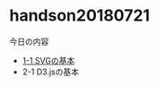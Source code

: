 # handson20180721

今日の内容
* [1-1 SVGの基本](https://github.com/ei-ichiro/handson20180721/tree/master/1-1/README.md)
* 2-1 D3.jsの基本
